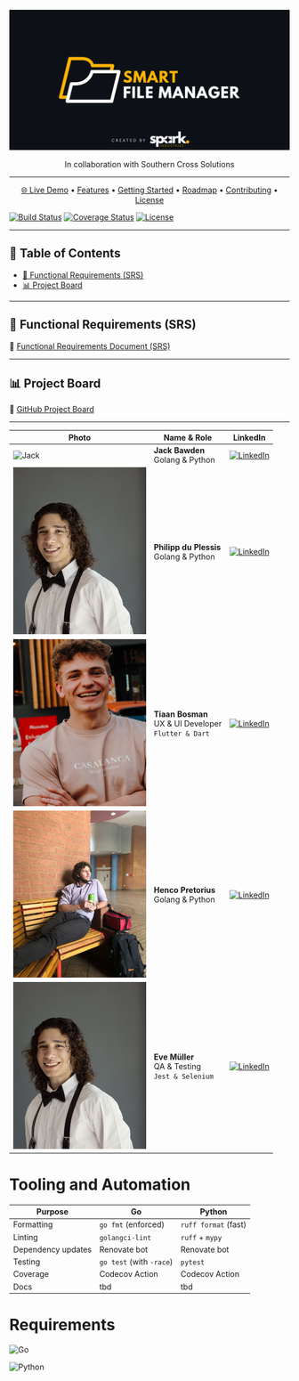 <!--
  README Template
  Replace all `<PLACEHOLDER>` with your own values.
-->

<p align="center">
  <img src="Documentation/assets/readmeAssets/banner.png" alt="banner"/>
</p>

<p align="center">
  In collaboration with Southern Cross Solutions
</p>

---

<p align="center">
  <a href="https://YOUR_PROJECT_DEMO_URL">🌐 Live Demo</a> •
  <a href="#-features">Features</a> •
  <a href="#-getting-started">Getting Started</a> •
  <a href="#-roadmap">Roadmap</a> •
  <a href="#-contributing">Contributing</a> •
  <a href="#-license">License</a>
</p>

[![Build Status](https://img.shields.io/github/actions/workflow/status/<GITHUB_USER>/<REPO>/ci.yml?style=flat-square)](https://github.com/<GITHUB_USER>/<REPO>/actions)
[![Coverage Status](https://img.shields.io/codecov/c/github/<GITHUB_USER>/<REPO>?style=flat-square)](https://codecov.io/gh/<GITHUB_USER>/<REPO>)
[![License](https://img.shields.io/github/license/<GITHUB_USER>/<REPO>?style=flat-square)](LICENSE)

---

## 📄 Table of Contents

- [📑 Functional Requirements (SRS)](/Documentation/srs.md)
- [📊 Project Board](#-project-board)

---

## 📑 Functional Requirements (SRS)

🔗 [Functional Requirements Document (SRS)](`<SRS_LINK>`)

---

## 📊 Project Board

🔗 [GitHub Project Board](https://github.com/COS301-SE-2025/Smart-File-Manager/projects?query=is%3Aopen)

---

| Photo                                                                           | Name & Role                                               | LinkedIn                                                                                                                                                                                                                          |
| ------------------------------------------------------------------------------- | --------------------------------------------------------- | --------------------------------------------------------------------------------------------------------------------------------------------------------------------------------------------------------------------------------- |
| ![Jack](images/jack.jpg)                                                        | **Jack Bawden**<br>Golang & Python                        | [![LinkedIn](https://img.shields.io/static/v1?label=LinkedIn\&message=Jack+Bawden\&color=0077B5\&logo=linkedin\&style=flat-square)](https://www.linkedin.com/in/jack-bawden/)                                                     |
| <img src="Documentation/assets/readmeAssets/philipp.jpg" width=100% height=300> | **Philipp du Plessis**<br>Golang & Python                 | [![LinkedIn](https://img.shields.io/static/v1?label=LinkedIn\&message=Philipp+duPlessis\&color=0077B5\&logo=linkedin\&style=flat-square)](https://www.linkedin.com/in/https://www.linkedin.com/in/philipp-du-plessis-56974b30a//) |
| <img src="Documentation/assets/readmeAssets/tiaan.jpeg" width=100% height=300>  | **Tiaan Bosman**<br>UX & UI Developer<br>`Flutter & Dart` | [![LinkedIn](https://img.shields.io/static/v1?label=LinkedIn\&message=Tiaan+Bosman\&color=0077B5\&logo=linkedin\&style=flat-square)](https://www.linkedin.com/in/tiaan-bosman-764083220/)                                         |
| <img src="Documentation/assets/readmeAssets/Henco.jpg" width=100% height=300> | **Henco Pretorius**<br>Golang & Python<br>          | [![LinkedIn](https://img.shields.io/static/v1?label=LinkedIn\&message=Henco+Pretorius\&color=0077B5\&logo=linkedin\&style=flat-square)](www.linkedin.com/in/henco-pretorius-477939228)                                                       |
| <img src="Documentation/assets/readmeAssets/philipp.jpg" width=100% height=300> | **Eve Müller**<br>QA & Testing<br>`Jest & Selenium`       | [![LinkedIn](https://img.shields.io/static/v1?label=LinkedIn\&message=Eve+M%C3%BCller\&color=0077B5\&logo=linkedin\&style=flat-square)](https://www.linkedin.com/in/eve-mueller/)                                                 |

# Tooling and Automation
| Purpose            | Go                                   | Python                    |
| ------------------ | ------------------------------------ | ------------------------- |
| Formatting         | `go fmt` (enforced)                  | `ruff format` (fast)      |
| Linting            | `golangci-lint`                      | `ruff` + `mypy`           |
| Dependency updates | Renovate bot                         | Renovate bot              |
| Testing            | `go test` (with `-race`)             | `pytest`                  |
| Coverage           | Codecov Action                       | Codecov Action            |
| Docs               | tbd                                  | tbd                       |


# Requirements
	
  ![Go](https://img.shields.io/badge/go-%2300ADD8.svg?style=for-the-badge&logo=go&logoColor=white)

  ![Python](https://img.shields.io/badge/python-3670A0?style=for-the-badge&logo=python&logoColor=ffdd54)